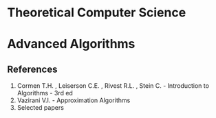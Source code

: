 # Theoretical Computer Science

# Advanced Algorithms
## References
1. Cormen T.H. , Leiserson C.E. , Rivest R.L. , Stein C. - Introduction to Algorithms - 3rd ed
1. Vazirani V.I. - Approximation Algorithms 
1. Selected papers